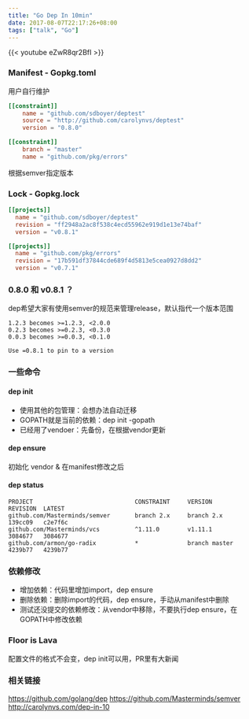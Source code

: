 ```yaml
---
title: "Go Dep In 10min"
date: 2017-08-07T22:17:26+08:00
tags: ["talk", "Go"]
---
```


{{< youtube eZwR8qr2BfI >}}

### Manifest - Gopkg.toml

用户自行维护
```toml
[[constraint]]
    name = "github.com/sdboyer/deptest"
    source = "http://github.com/carolynvs/deptest"
    version = "0.8.0"

[[constraint]]
    branch = "master"
    name = "github.com/pkg/errors"
```

根据semver指定版本

### Lock - Gopkg.lock
```toml
[[projects]]
  name = "github.com/sdboyer/deptest"
  revision = "ff2948a2ac8f538c4ecd55962e919d1e13e74baf"
  version = "v0.8.1"

[[projects]]
  name = "github.com/pkg/errors"
  revision = "17b591df37844cde689f4d5813e5cea0927d8dd2"
  version = "v0.7.1"
```

### 0.8.0 和 v0.8.1 ？

dep希望大家有使用semver的规范来管理release，默认指代一个版本范围
```
1.2.3 becomes >=1.2.3, <2.0.0
0.2.3 becomes >=0.2.3, <0.3.0
0.0.3 becomes >=0.0.3, <0.1.0
 
Use =0.8.1 to pin to a version
```

### 一些命令

#### dep init

-   使用其他的包管理：会想办法自动迁移
-   GOPATH就是当前的依赖：dep init -gopath
-   已经用了vendoer：先备份，在根据vendor更新

#### dep ensure
初始化 vendor & 在manifest修改之后

#### dep status

```
PROJECT                             CONSTRAINT     VERSION        REVISION  LATEST
github.com/Masterminds/semver       branch 2.x     branch 2.x     139cc09   c2e7f6c
github.com/Masterminds/vcs          ^1.11.0        v1.11.1        3084677   3084677
github.com/armon/go-radix           *              branch master  4239b77   4239b77
```

### 依赖修改

-   增加依赖：代码里增加import，dep ensure
-   删除依赖：删除import的代码，dep ensure，手动从manifest中删除
-   测试还没提交的依赖修改：从vendor中移除，不要执行dep ensure，在GOPATH中修改依赖

### Floor is Lava

配置文件的格式不会变，dep init可以用，PR里有大新闻

### 相关链接

https://github.com/golang/dep
https://github.com/Masterminds/semver
http://carolynvs.com/dep-in-10